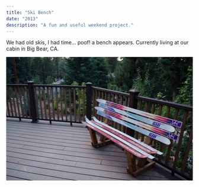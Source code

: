 ```yaml
---
title: "Ski Bench"
date: "2013"
description: "A fun and useful weekend project."
---
```


<p>We had old skis, I had time... poof! a bench appears. Currently living at our cabin in Big Bear, CA.</p>
<img class='down-1 full-width shadow' src='/assets/bench.jpg'>